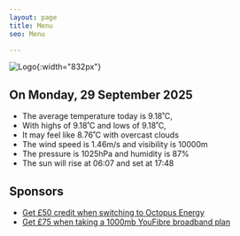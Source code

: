 ```yaml
---
layout: page
title: Menu
seo: Menu

---
```


![Logo](/images/logo.jpg){:width="832px"}

<!-- weather_marker starts -->
## On Monday, 29 September 2025

- The average temperature today is 9.18˚C,
- With highs of 9.18˚C and lows of 9.18˚C,
- It may feel like 8.76˚C with overcast clouds
- The wind speed is 1.46m/s and visibility is 10000m
- The pressure is 1025hPa and humidity is 87%
- The sun will rise at 06:07 and set at 17:48

<!-- weather_marker ends -->

## Sponsors

- [Get £50 credit when switching to Octopus Energy](https://bit.ly/3oD1nnS)
- [Get £75 when taking a 1000mb YouFibre broadband plan](https://aklam.io/91zWhU?)
